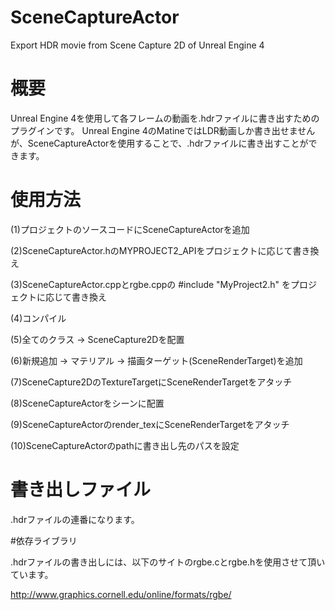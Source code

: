 # SceneCaptureActor
Export HDR movie from Scene Capture 2D of Unreal Engine 4

# 概要

Unreal Engine 4を使用して各フレームの動画を.hdrファイルに書き出すためのプラグインです。
Unreal Engine 4のMatineではLDR動画しか書き出せませんが、SceneCaptureActorを使用することで、.hdrファイルに書き出すことができます。

# 使用方法

(1)プロジェクトのソースコードにSceneCaptureActorを追加

(2)SceneCaptureActor.hのMYPROJECT2_APIをプロジェクトに応じて書き換え

(3)SceneCaptureActor.cppとrgbe.cppの
   #include "MyProject2.h"
   をプロジェクトに応じて書き換え

(4)コンパイル


(5)全てのクラス -> SceneCapture2Dを配置

(6)新規追加 -> マテリアル -> 描画ターゲット(SceneRenderTarget)を追加

(7)SceneCapture2DのTextureTargetにSceneRenderTargetをアタッチ


(8)SceneCaptureActorをシーンに配置

(9)SceneCaptureActorのrender_texにSceneRenderTargetをアタッチ

(10)SceneCaptureActorのpathに書き出し先のパスを設定

# 書き出しファイル

.hdrファイルの連番になります。

#依存ライブラリ

.hdrファイルの書き出しには、以下のサイトのrgbe.cとrgbe.hを使用させて頂いています。

http://www.graphics.cornell.edu/online/formats/rgbe/
